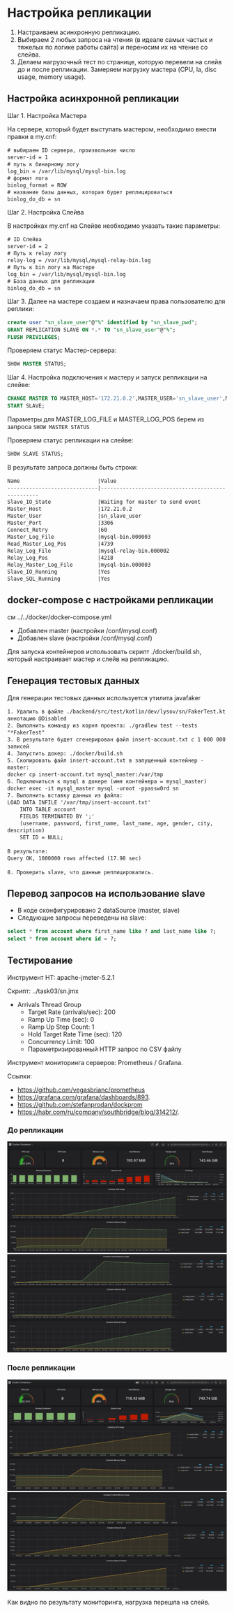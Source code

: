 # Настройка репликации

1) Настраиваем асинхронную репликацию.
2) Выбираем 2 любых запроса на чтения (в идеале самых частых и тяжелых по логике работы сайта) и переносим их на чтение со слейва.
3) Делаем нагрузочный тест по странице, которую перевели на слейв до и после репликации. Замеряем нагрузку мастера (CPU, la, disc usage, memory usage).

## Настройка асинхронной репликации

Шаг 1. Настройка Мастера

На сервере, который будет выступать мастером, необходимо внести правки в my.cnf:

```
# выбираем ID сервера, произвольное число
server-id = 1
# путь к бинарному логу
log_bin = /var/lib/mysql/mysql-bin.log
# формат лога
binlog_format = ROW
# название базы данных, которая будет реплицироваться
binlog_do_db = sn
```

Шаг 2. Настройка Слейва

В настройках my.cnf на Слейве необходимо указать такие параметры:

```
# ID Слейва
server-id = 2
# Путь к relay логу
relay-log = /var/lib/mysql/mysql-relay-bin.log
# Путь к bin логу на Мастере
log_bin = /var/lib/mysql/mysql-bin.log
# База данных для репликации
binlog_do_db = sn
```

Шаг 3. Далее на мастере создаем и назначаем права пользователю для реплики:

```sql
create user "sn_slave_user"@"%" identified by "sn_slave_pwd"; 
GRANT REPLICATION SLAVE ON *.* TO "sn_slave_user"@"%"; 
FLUSH PRIVILEGES;
```

Проверяем статус Мастер-сервера:

```sql
SHOW MASTER STATUS;
```

Шаг 4. Настройка подключения к мастеру и запуск репликации на слейве:

```sql
CHANGE MASTER TO MASTER_HOST='172.21.0.2',MASTER_USER='sn_slave_user',MASTER_PASSWORD='sn_slave_pwd',MASTER_LOG_FILE='mysql-bin.000003',MASTER_LOG_POS=4739; 
START SLAVE;
```

Параметры для MASTER_LOG_FILE и MASTER_LOG_POS берем из запроса ```SHOW MASTER STATUS```

Проверяем статус репликации на слейве:

```sql
SHOW SLAVE STATUS;
```

В результате запроса должны быть строки:
```
Name                         |Value                                             
-----------------------------|--------------------------------------------------
Slave_IO_State               |Waiting for master to send event                  
Master_Host                  |172.21.0.2                                        
Master_User                  |sn_slave_user                                     
Master_Port                  |3306                                              
Connect_Retry                |60                                                
Master_Log_File              |mysql-bin.000003                                  
Read_Master_Log_Pos          |4739                                              
Relay_Log_File               |mysql-relay-bin.000002                            
Relay_Log_Pos                |4218                                              
Relay_Master_Log_File        |mysql-bin.000003                                  
Slave_IO_Running             |Yes                                               
Slave_SQL_Running            |Yes                                               

```

## docker-compose с настройками репликации 

см ../../docker/docker-compose.yml

- Добавлен master (настройки /conf/mysql.conf)
- Добавлен slave (настройки /conf/mysql.conf)

Для запуска контейнеров использовать скрипт ./docker/build.sh, 
который настраивает мастер и слейв на репликацию.


## Генерация тестовых данных 

Для генерации тестовых данных используется утилита javafaker

```
1. Удалить в файле ./backend/src/test/kotlin/dev/lysov/sn/FakerTest.kt аннотацию @Disabled
2. Выполнить команду из корня проекта: ./gradlew test --tests "*FakerTest"
3. В результате будет сгенерирован файл insert-account.txt с 1 000 000 записей
4. Запустить докер: ./docker/build.sh
5. Скопировать файл insert-account.txt в запущенный контейнер - master:
docker cp insert-account.txt mysql_master:/var/tmp
6. Подключиться к mysql в докере (имя контейнера = mysql_master)
docker exec -it mysql_master mysql -uroot -ppassw0rd sn
7. Выполнить вставку данных из файла:
LOAD DATA INFILE '/var/tmp/insert-account.txt'
    INTO TABLE account
    FIELDS TERMINATED BY ';'
    (username, password, first_name, last_name, age, gender, city, description)
    SET ID = NULL;

В результате:
Query OK, 1000000 rows affected (17.98 sec)

8. Проверить slave, что данные реплицировались.
```

## Перевод запросов на использование slave

- В коде сконфигурировано 2 dataSource (master, slave)
- Следующие запросы переведены на slave:

```sql
select * from account where first_name like ? and last_name like ?;
select * from account where id = ?;
``` 

## Тестирование

Инструмент НТ: apache-jmeter-5.2.1

Скрипт: ../task03/sn.jmx
-  Arrivals Thread Group
    - Target Rate (arrivals/sec): 200
    - Ramp Up Time (sec): 0
    - Ramp Up Step Count: 1
    - Hold Target Rate Time (sec): 120
    - Concurrency Limit: 100
    - Параметризированный HTTP запрос по CSV файлу

Инструмент мониторинга серверов: Prometheus / Grafana.

Ссылки: 
- https://github.com/vegasbrianc/prometheus
- https://grafana.com/grafana/dashboards/893. 
- https://github.com/stefanprodan/dockprom
- https://habr.com/ru/company/southbridge/blog/314212/.

### До репликации

![master_01](result/master_01.jpg)
![master_02](result/master_02.jpg)

### После репликации

![slave_01](result/slave_01.jpg)
![slave_02](result/slave_02.jpg)


Как видно по результату мониторинга, нагрузка перешла на слейв.